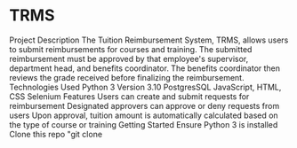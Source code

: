 # TRMS
Project Description
The Tuition Reimbursement System, TRMS, allows users to submit reimbursements for courses and training. The submitted reimbursement must be approved by that employee's supervisor, department head, and benefits coordinator. The benefits coordinator then reviews the grade received before finalizing the reimbursement.
Technologies Used
Python 3 Version 3.10
PostgresSQL
JavaScript, HTML, CSS
Selenium
Features
Users can create and submit requests for reimbursement
Designated approvers can approve or deny requests from users
Upon approval, tuition amount is automatically calculated based on the type of course or training
Getting Started
Ensure Python 3 is installed
Clone this repo "git clone 
